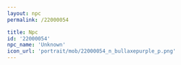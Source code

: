 ```yaml
---
layout: npc
permalink: /22000054

title: Npc
id: '22000054'
npc_name: 'Unknown'
icon_url: 'portrait/mob/22000054_n_bullaxepurple_p.png'
---
```


